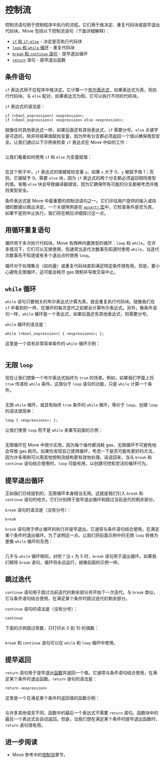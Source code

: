 # 控制流

<!--

Chapter: Basic Syntax
Goal: Introduce control flow statements.
Notes:
    - if/else is an expression
    - while () {} loop
    - continue and break
    - loop {}
    - infinite loop is possible but will lead to gas exhaustion
    - return keyword
    - if is an expression and as such requires a semicolon (!!!)

Links:
    - reference (control flow)
    - coding conventions (control flow)

 -->

控制流语句用于控制程序中执行的流程。它们用于做决定、重复代码块或提早退出代码块。Move 包括以下控制流语句（下面详细解释）：

- [`if` 和 `if-else`](#conditional-statements) - 决定是否执行代码块
- [`loop` 和 `while` 循环](#repeating-statements-with-loops) - 重复代码块
- [`break` 和 `continue` 语句](#exiting-a-loop-early) - 提早退出循环
- [`return`](#early-return) 语句 - 提早退出函数

## 条件语句

`if` 表达式用于在程序中做决定。它计算一个[布尔表达式](./expression#literals)，如果表达式为真，则执行代码块。与 `else` 配对，如果表达式为假，它可以执行不同的代码块。

`if` 表达式的语法是：

```move
if (<bool_expression>) <expression>;
if (<bool_expression>) <expression> else <expression>;
```

就像任何其他表达式一样，如果后面还有其他表达式，`if` 需要分号。`else` 关键字是可选的，除非将结果值赋给变量，因为所有分支都必须返回一个值以确保类型安全。让我们通过以下示例来检查 `if` 表达式在 Move 中如何工作：

```move file=packages/samples/sources/move-basics/control-flow.move anchor=if_condition

```

让我们看看如何使用 `if` 和 `else` 为变量赋值：

```move file=packages/samples/sources/move-basics/control-flow.move anchor=if_else

```

在这个例子中，`if` 表达式的值被赋给变量 `y`。如果 `x` 大于 0，`y` 被赋予值 1；否则，它被赋予 0。需要 `else` 块，因为 `if` 表达式的两个分支都必须返回相同类型的值。省略 `else` 块会导致编译器错误，因为它确保所有可能的分支都被考虑并维持类型安全。

<!-- TODO: add an error -->

条件表达式是 Move 中最重要的控制流语句之一。它们评估用户提供的输入或存储的数据以做出决定。一个关键用例是在 [`assert!` 宏](./assert-and-abort)中，它检查条件是否为真，如果不是则中止执行。我们将在稍后详细探讨这一点。

## 用循环重复语句

循环用于多次执行代码块。Move 有两种内置类型的循环：`loop` 和 `while`。在许多情况下，它们可以互换使用，但通常当迭代次数事先知道时使用 `while`，当迭代次数事先不知道或有多个退出点时使用 `loop`。

循环对于处理集合（如向量）或重复代码块直到满足特定条件很有用。但是，要小心避免无限循环，这可能会耗尽 gas 限制并导致交易中止。

## `while` 循环

`while` 语句只要相关的布尔表达式计算为真，就会重复执行代码块。就像我们在 `if` 中看到的一样，在循环的每次迭代之前都会计算布尔表达式。另外，像条件语句一样，`while` 循环是一个表达式，如果后面还有其他表达式，则需要分号。

`while` 循环的语法是：

```move
while (<bool_expression>) { <expressions>; };
```

这里是一个具有非常简单条件的 `while` 循环示例：

```move file=packages/samples/sources/move-basics/control-flow.move anchor=while_loop

```

## 无限 `loop`

现在让我们想象一个布尔表达式始终为 `true` 的场景。例如，如果我们字面上将 `true` 传递给 `while` 条件。这类似于 `loop` 语句的功能，只是 `while` 计算一个条件。

```move file=packages/samples/sources/move-basics/control-flow.move anchor=infinite_while

```

无限 `while` 循环，或具有始终 `true` 条件的 `while` 循环，等价于 `loop`。创建 `loop` 的语法很简单：

```move
loop { <expressions>; };
```

让我们使用 `loop` 而不是 `while` 来重写前面的示例：

```move file=packages/samples/sources/move-basics/control-flow.move anchor=infinite_loop

```

无限循环在 Move 中很少实用，因为每个操作都消耗 gas，无限循环不可避免地会导致 gas 耗尽。如果你发现自己使用循环，考虑一下是否可能有更好的方法，因为许多用例可以用其他控制流结构更有效地处理。话说回来，当与 `break` 和 `continue` 语句结合使用时，`loop` 可能有用，以创建可控和灵活的循环行为。

## 提早退出循环

正如我们已经提到的，无限循环本身相当无用。这就是我们引入 `break` 和 `continue` 语句的地方。它们分别用于提早退出循环和跳过当前迭代的剩余部分。

`break` 语句的语法是（没有分号）：

```move
break
```

`break` 语句用于停止循环的执行并提早退出。它通常与条件语句结合使用，在满足某个条件时退出循环。为了说明这一点，让我们将前面示例中的无限 `loop` 转换为更像 `while` 循环的东西：

```move file=packages/samples/sources/move-basics/control-flow.move anchor=break_loop

```

几乎与 `while` 循环相同，对吧？当 `x` 为 5 时，`break` 语句用于退出循环。如果我们移除 `break` 语句，循环将永远运行，就像前面的示例一样。

## 跳过迭代

`continue` 语句用于跳过当前迭代的剩余部分并开始下一次迭代。与 `break` 类似，它与条件语句结合使用，在满足某个条件时跳过迭代的剩余部分。

`continue` 语句的语法是（没有分号）：

```move
continue
```

下面的示例跳过奇数，只打印从 0 到 10 的偶数：

```move file=packages/samples/sources/move-basics/control-flow.move anchor=continue_loop

```

`break` 和 `continue` 语句可以在 `while` 和 `loop` 循环中使用。

## 提早返回

`return` 语句用于提早退出[函数](./function)并返回一个值。它通常与条件语句结合使用，在满足某个条件时退出函数。`return` 语句的语法是：

```move
return <expression>
```

这里是一个在满足某个条件时返回值的函数示例：

```move file=packages/samples/sources/move-basics/control-flow.move anchor=return_statement

```

与许多其他语言不同，函数中的最后一个表达式不需要 `return` 语句。函数块中的最后一个表达式会自动返回。但是，当我们想在满足某个条件时提早退出函数时，`return` 语句很有用。

## 进一步阅读

- Move 参考中的[控制流](./../../reference/control-flow)章节。